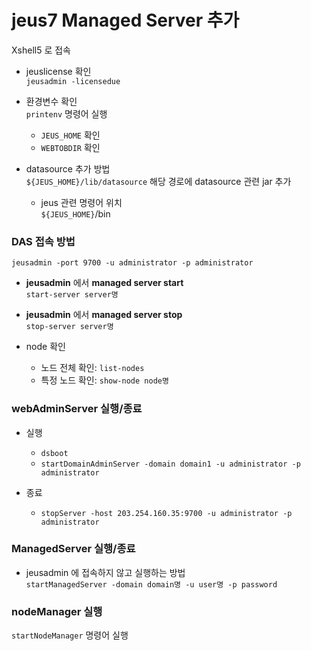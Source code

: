 

# jeus7 Managed Server 추가

Xshell5 로 접속

- jeuslicense 확인  
`jeusadmin -licensedue`  


- 환경변수 확인  
`printenv` 명령어 실행  
  - `JEUS_HOME` 확인  
  - `WEBTOBDIR` 확인  


- datasource 추가 방법  
`${JEUS_HOME}/lib/datasource` 해당 경로에 datasource 관련 jar 추가  
  - jeus 관련 명령어 위치  
  `${JEUS_HOME}`/bin  



### DAS 접속 방법
`jeusadmin -port 9700 -u administrator -p administrator`  

- **jeusadmin** 에서 **managed server start**  
`start-server server명`  

- **jeusadmin** 에서 **managed server stop**  
`stop-server server명`  


- node 확인  
  - 노드 전체 확인: `list-nodes`  
  - 특정 노드 확인: `show-node node명`  


### webAdminServer 실행/종료

- 실행  
  - `dsboot`  
  - `startDomainAdminServer -domain domain1 -u administrator -p administrator`  
  
- 종료  
  - `stopServer -host 203.254.160.35:9700 -u administrator -p administrator`  
  

### ManagedServer 실행/종료
 - jeusadmin 에 접속하지 않고 실행하는 방법  
`startManagedServer -domain domain명 -u user명 -p password`  


### nodeManager 실행
`startNodeManager` 명령어 실행  


